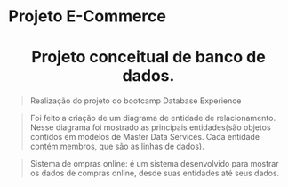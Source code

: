 # Projeto E-Commerce
 <h1 align="center"> Projeto conceitual de banco de dados. </h1>
 
>Realização do projeto do bootcamp Database Experience

>Foi feito a criação de um diagrama de entidade de relacionamento. Nesse diagrama foi mostrado as principais entidades(são objetos contidos em modelos de Master Data Services. Cada entidade contém membros, que são as linhas de dados). 

>Sistema de ompras online: é um sistema desenvolvido para mostrar os dados de compras online, desde suas entidades até seus dados.


